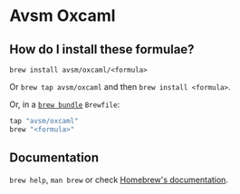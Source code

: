 # Avsm Oxcaml

## How do I install these formulae?

`brew install avsm/oxcaml/<formula>`

Or `brew tap avsm/oxcaml` and then `brew install <formula>`.

Or, in a [`brew bundle`](https://github.com/Homebrew/homebrew-bundle) `Brewfile`:

```ruby
tap "avsm/oxcaml"
brew "<formula>"
```

## Documentation

`brew help`, `man brew` or check [Homebrew's documentation](https://docs.brew.sh).
